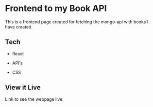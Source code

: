 # Frontend to my Book API

This is a frontend page created for fetching the mongo-api with books I have created.

## Tech

- React

- API's

- CSS

## View it Live

Link to see the webpage live:

